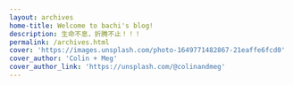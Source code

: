 ```yaml
---
layout: archives
home-title: Welcome to bachi's blog!
description: 生命不息，折腾不止！！！
permalink: /archives.html
cover: 'https://images.unsplash.com/photo-1649771482867-21eaffe6fcd0'
cover_author: 'Colin + Meg'
cover_author_link: 'https://unsplash.com/@colinandmeg'
---
```

